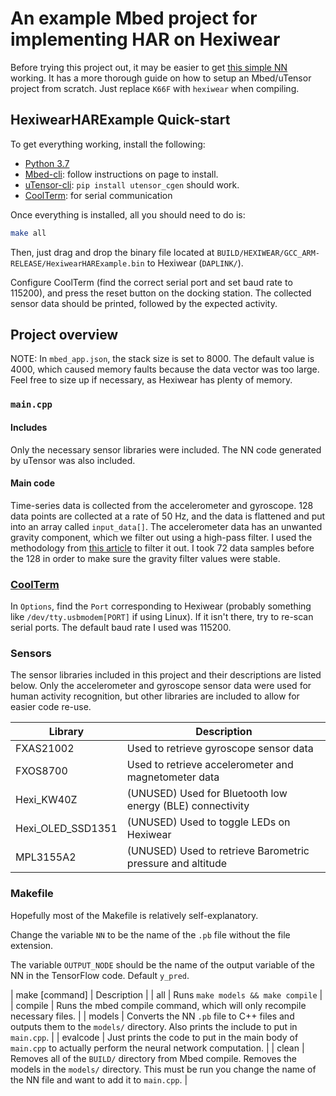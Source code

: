 # An example Mbed project for implementing HAR on Hexiwear

Before trying this project out, it may be easier to get [this simple NN] working. It has a more thorough guide on how to setup an Mbed/uTensor project from scratch. Just replace `K66F` with `hexiwear` when compiling.

## HexiwearHARExample Quick-start

To get everything working, install the following:

  - [Python 3.7]
  - [Mbed-cli]: follow instructions on page to install.
  - [uTensor-cli]: `pip install utensor_cgen` should work.
  - [CoolTerm]: for serial communication

Once everything is installed, all you should need to do is:

```sh
make all
```

Then, just drag and drop the binary file located at `BUILD/HEXIWEAR/GCC_ARM-RELEASE/HexiwearHARExample.bin` to Hexiwear (`DAPLINK/`).

Configure CoolTerm (find the correct serial port and set baud rate to 115200), and press the reset button on the docking station. The collected sensor data should be printed, followed by the expected activity.

## Project overview

NOTE: In `mbed_app.json`, the stack size is set to 8000. The default value is 4000, which caused memory faults because the data vector was too large. Feel free to size up if necessary, as Hexiwear has plenty of memory.

### `main.cpp`

#### Includes

Only the necessary sensor libraries were included. The NN code generated by uTensor was also included.

#### Main code

Time-series data is collected from the accelerometer and gyroscope. 128 data points are collected at a rate of 50 Hz, and the data is flattened and put into an array called `input_data[]`. The accelerometer data has an unwanted gravity component, which we filter out using a high-pass filter. I used the methodology from [this article] to filter it out. I took 72 data samples before the 128 in order to make sure the gravity filter values were stable.

### [CoolTerm]

In `Options`, find the `Port` corresponding to Hexiwear (probably something like `/dev/tty.usbmodem[PORT]` if using Linux). If it isn't there, try to re-scan serial ports. The default baud rate I used was 115200. 

### Sensors

The sensor libraries included in this project and their descriptions are listed below. Only the accelerometer and gyroscope sensor data were used for human activity recognition, but other libraries are included to allow for easier code re-use.

| Library | Description |
| --------- | ----------- |
| FXAS21002 | Used to retrieve gyroscope sensor data |
| FXOS8700 | Used to retrieve accelerometer and magnetometer data |
| Hexi_KW40Z | (UNUSED) Used for Bluetooth low energy (BLE) connectivity |
| Hexi_OLED_SSD1351 | (UNUSED) Used to toggle LEDs on Hexiwear |
| MPL3155A2 | (UNUSED) Used to retrieve Barometric pressure and altitude |

### Makefile

Hopefully most of the Makefile is relatively self-explanatory.

Change the variable `NN` to be the name of the `.pb` file without the file extension.

The variable `OUTPUT_NODE` should be the name of the output variable of the NN in the TensorFlow code. Default `y_pred`.

| make [command] | Description |
| all | Runs `make models && make compile` |
| compile | Runs the mbed compile command, which will only recompile necessary files. |
| models | Converts the NN `.pb` file to C++ files and outputs them to the `models/` directory. Also prints the include to put in `main.cpp`. |
| evalcode | Just prints the code to put in the main body of `main.cpp` to actually perform the neural network computation. |
| clean | Removes all of the `BUILD/` directory from Mbed compile. Removes the models in the `models/` directory. This must be run you change the name of the NN file and want to add it to `main.cpp`. |

[//]: # (These are reference links used in the body of this note and get stripped out when the markdown processor does its job. There is no need to format nicely because it shouldn't be seen. Thanks SO - http://stackoverflow.com/questions/4823468/store-comments-in-markdown-syntax)

   [Mbed-cli]: <https://os.mbed.com/docs/mbed-os/v5.11/tools/installation-and-setup.html>
   [uTensor-cli]: <https://github.com/uTensor/utensor_cgen>
   [Python 3.7]: <https://www.python.org/downloads/>
   [CoolTerm]: <http://freeware.the-meiers.org/>
   [this simple NN]: <https://blog.hackster.io/simple-neural-network-on-mcus-a7cbd3dc108c>
   [this article]: <https://developer.android.com/reference/android/hardware/SensorEvent.html#values>